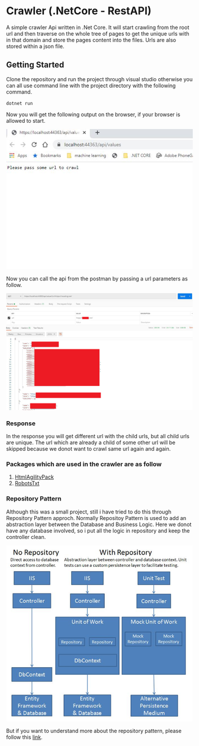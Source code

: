 # Crawler (.NetCore - RestAPI)

A simple crawler Api written in .Net Core. It will start crawling from the root url and then traverse on the whole tree of pages to get 
the unique urls with in that domain and store the pages content into the files. 
Urls are also stored within a json file.

## Getting Started

Clone the repository and run the project through visual studio otherwise you can all use command line with the project directory with
the following command.

```
dotnet run
```

Now you will get the following output on the browser, if your browser is allowed to start.

![](imagesReadMe/EmptyUrl.JPG)

Now you can call the api from the postman by passing a url parameters as follow. 

![](imagesReadMe/postman.jpg)

### Response

In the response you will get different url with the child urls, but all child urls are unique. The url which are already a child of some
other url will be skipped because we donot want to crawl same url again and again. 

### Packages which are used in the crawler are as follow

1. [HtmlAgilityPack](https://html-agility-pack.net/) 
1. [RobotsTxt](https://bitbucket.org/cagdas/robotstxt/src)

### Repository Pattern
Although this was a small project, still i have tried to do this through Repository Pattern approch. Normally Repositoy Pattern is used
to add an abstraction layer between the Database and Business Logic. Here we donot have any database involved, so i put all the logic in
repository and keep the controller clean. 

![](imagesReadMe/repositoryPattern.JPG)

But if you want to understand more about the repository pattern, please follow this [link](https://docs.microsoft.com/en-us/aspnet/mvc/overview/older-versions/getting-started-with-ef-5-using-mvc-4/implementing-the-repository-and-unit-of-work-patterns-in-an-asp-net-mvc-application).
